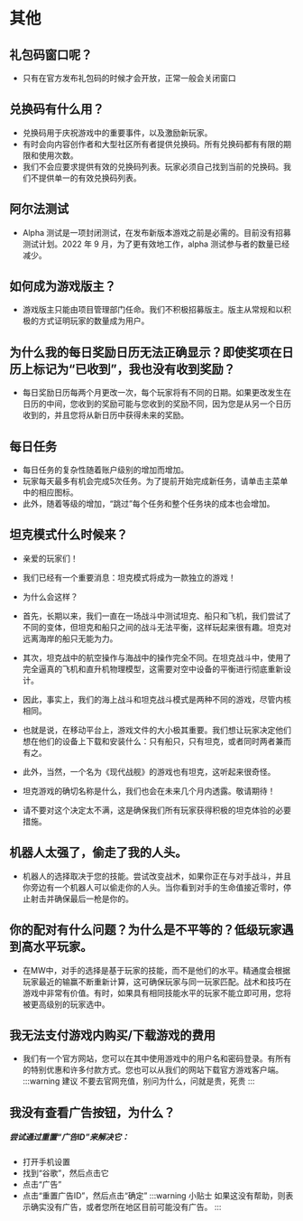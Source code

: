 # 其他


## 礼包码窗口呢？
- 只有在官方发布礼包码的时候才会开放，正常一般会关闭窗口

## 兑换码有什么用？
- 兑换码用于庆祝游戏中的重要事件，以及激励新玩家。
- 有时会向内容创作者和大型社区所有者提供兑换码。所有兑换码都有有限的期限和使用次数。
- 我们不会应要求提供有效的兑换码列表。玩家必须自己找到当前的兑换码。我们不提供单一的有效兑换码列表。

## 阿尔法测试
- Alpha 测试是一项封闭测试，在发布新版本游戏之前是必需的。目前没有招募测试计划。2022 年 9 月，为了更有效地工作，alpha 测试参与者的数量已经减少。

## 如何成为游戏版主？
- 游戏版主只能由项目管理部门任命。我们不积极招募版主。版主从常规和以积极的方式证明玩家的数量成为用户。

## 为什么我的每日奖励日历无法正确显示？即使奖项在日历上标记为“已收到”，我也没有收到奖励？
- 每日奖励日历每两个月更改一次，每个玩家将有不同的日期。如果更改发生在日历的中间，您收到的奖励可能与您收到的奖励不同，因为您是从另一个日历收到的，并且您将从新日历中获得未来的奖励。

## 每日任务
- 每日任务的复杂性随着账户级别的增加而增加。
- 玩家每天最多有机会完成5次任务。为了提前开始完成新任务，请单击主菜单中的相应图标。
- 此外，随着等级的增加，“跳过”每个任务和整个任务块的成本也会增加。

## 坦克模式什么时候来？
- 亲爱的玩家们！
- 我们已经有一个重要消息：坦克模式将成为一款独立的游戏！

- 为什么会这样？

- 首先，长期以来，我们一直在一场战斗中测试坦克、船只和飞机，我们尝试了不同的变体，但坦克和船只之间的战斗无法平衡，这样玩起来很有趣。坦克对远离海岸的船只无能为力。

- 其次，坦克战中的航空操作与海战中的操作完全不同。在坦克战斗中，使用了完全逼真的飞机和直升机物理模型，这需要对空中设备的平衡进行彻底重新设计。

- 因此，事实上，我们的海上战斗和坦克战斗模式是两种不同的游戏，尽管内核相同。

- 也就是说，在移动平台上，游戏文件的大小极其重要。我们想让玩家决定他们想在他们的设备上下载和安装什么：只有船只，只有坦克，或者同时两者兼而有之。

- 此外，当然，一个名为《现代战舰》的游戏也有坦克，这听起来很奇怪。

- 坦克游戏的确切名称是什么，我们也会在未来几个月内透露。敬请期待！

- 请不要对这个决定太不满，这是确保我们所有玩家获得积极的坦克体验的必要措施。

## 机器人太强了，偷走了我的人头。
- 机器人的选择取决于您的技能。尝试改变战术，如果你正在与对手战斗，并且你旁边有一个机器人可以偷走你的人头。当你看到对手的生命值接近零时，停止射击并确保最后一枪是你的。

## 你的配对有什么问题？为什么是不平等的？低级玩家遇到高水平玩家。
- 在MW中，对手的选择是基于玩家的技能，而不是他们的水平。精通度会根据玩家最近的输赢不断重新计算，这可确保玩家与同一玩家匹配。战术和技巧在游戏中非常有价值。有时，如果具有相同技能水平的玩家不能立即可用，您将被更高级别的玩家选中。

## 我无法支付游戏内购买/下载游戏的费用
- 我们有一个官方网站，您可以在其中使用游戏中的用户名和密码登录。有所有的特别优惠和许多付款方式。您也可以从我们的网站下载官方游戏客户端。
:::warning 建议
不要去官网充值，别问为什么，问就是贵，死贵
:::

## 我没有查看广告按钮，为什么？
<h5>尝试通过重置“广告ID”来解决它：</h5>

- 打开手机设置
- 找到“谷歌”，然后点击它
- 点击“广告”
- 点击“重置广告ID”，然后点击“确定”
:::warning 小贴士
如果这没有帮助，则表示确实没有广告，或者您所在地区目前可能没有广告。
:::